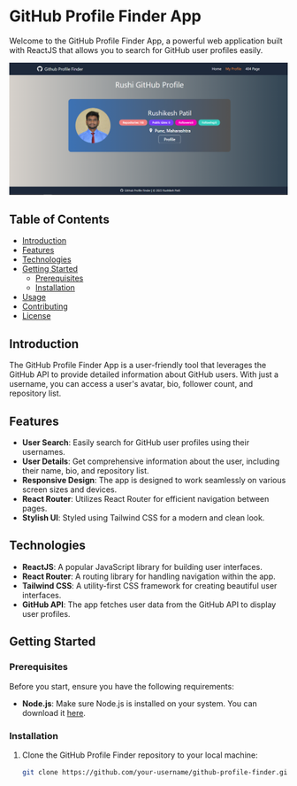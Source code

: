 # GitHub Profile Finder App

Welcome to the GitHub Profile Finder App, a powerful web application built with ReactJS that allows you to search for GitHub user profiles easily.

![GitHub Profile Finder App](githubFinderDemo.PNG)

## Table of Contents

- [Introduction](#introduction)
- [Features](#features)
- [Technologies](#technologies)
- [Getting Started](#getting-started)
  - [Prerequisites](#prerequisites)
  - [Installation](#installation)
- [Usage](#usage)
- [Contributing](#contributing)
- [License](#license)

## Introduction

The GitHub Profile Finder App is a user-friendly tool that leverages the GitHub API to provide detailed information about GitHub users. With just a username, you can access a user's avatar, bio, follower count, and repository list.

## Features

- **User Search**: Easily search for GitHub user profiles using their usernames.
- **User Details**: Get comprehensive information about the user, including their name, bio, and repository list.
- **Responsive Design**: The app is designed to work seamlessly on various screen sizes and devices.
- **React Router**: Utilizes React Router for efficient navigation between pages.
- **Stylish UI**: Styled using Tailwind CSS for a modern and clean look.

## Technologies

- **ReactJS**: A popular JavaScript library for building user interfaces.
- **React Router**: A routing library for handling navigation within the app.
- **Tailwind CSS**: A utility-first CSS framework for creating beautiful user interfaces.
- **GitHub API**: The app fetches user data from the GitHub API to display user profiles.

## Getting Started

### Prerequisites

Before you start, ensure you have the following requirements:

- **Node.js**: Make sure Node.js is installed on your system. You can download it [here](https://nodejs.org/).

### Installation

1. Clone the GitHub Profile Finder repository to your local machine:

   ```bash
   git clone https://github.com/your-username/github-profile-finder.git

